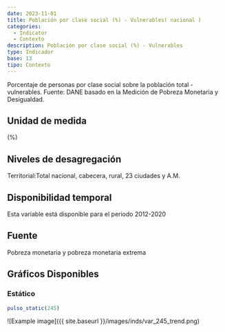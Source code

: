 ```yaml
---
date: 2023-11-01
title: Población por clase social (%) - Vulnerables( nacional )
categories:
  - Indicator
  - Contexto
description: Población por clase social (%) - Vulnerables
type: Indicador
base: 13
tipo: Contexto
--- 
```


Porcentaje de personas por clase social sobre la población total - vulnerables.
Fuente: DANE basado en la Medición de Pobreza Monetaria y Desigualdad.

## Unidad de medida
(%)

## Niveles de desagregación
Territorial:Total nacional, cabecera, rural, 23 ciudades y A.M.

## Disponibilidad temporal
Esta variable está disponible para el periodo 2012-2020

## Fuente
Pobreza monetaria y pobreza monetaria extrema

## Gráficos Disponibles

### Estático

``` R
pulso_static(245)
```

![Example image]({{ site.baseurl }}/images/inds/var_245_trend.png)